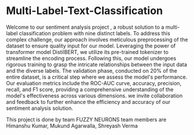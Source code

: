 # Multi-Label-Text-Classification

Welcome to our sentiment analysis project , a robust solution to a multi-label classification problem with nine distinct labels. To address this complex challenge, our approach involves meticulous preprocessing of the dataset to ensure quality input for our model. Leveraging the power of transformer model DistilBERT, we utilize its pre-trained tokenizer to streamline the encoding process. Following this, our model undergoes rigorous training to grasp the intricate relationships between the input data and the diverse labels. The validation phase, conducted on 20% of the entire dataset, is a critical step where we assess the model's performance. Our evaluation metrics include the ROC-AUC curve, accuracy, precision, recall, and F1 score, providing a comprehensive understanding of the model's effectiveness across various dimensions. we invite collaboration and feedback to further enhance the efficiency and accuracy of our sentiment analysis solution.

This project is done by team FUZZY NEURONS team members are Himanshu Kumar, Mukund Agarwalla, Shreyash Verma

